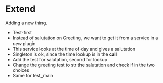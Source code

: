 # Extend

Adding a new thing.

- Test-first
- Instead of salutation on Greeting, we want to get it from a service in a *new* plugin
- This service looks at the time of day and gives a salutation
- Singleton is ok, since the time lookup is in the __call__
- Add the test for salutation, second for lookup
- Change the greeting test to str the salutation and check if in the two choices
- Same for test_main